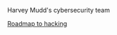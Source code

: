 Harvey Mudd's cybersecurity team


[Roadmap to hacking](https://docfate111.github.io/cybersecclub/roadmap.html)
